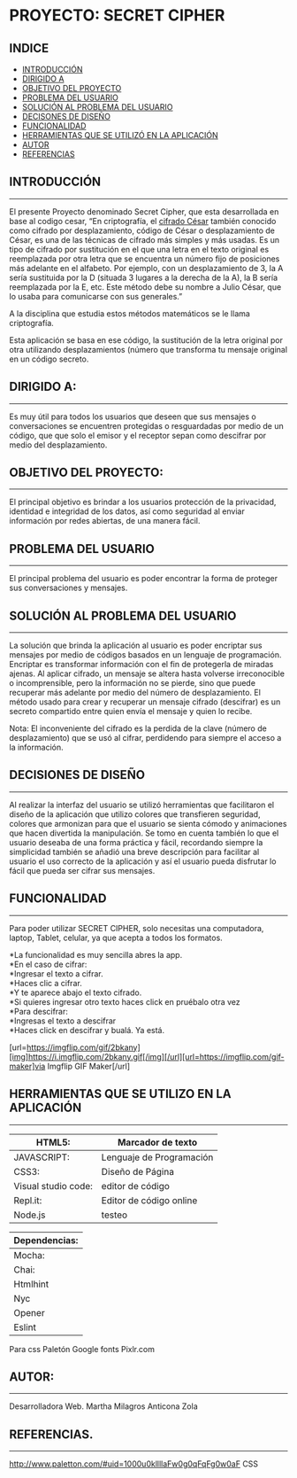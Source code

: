 # PROYECTO: SECRET CIPHER

INDICE
------
* [INTRODUCCIÓN](#id1)  
* [DIRIGIDO A](#id2)  
* [OBJETIVO DEL PROYECTO](#id3)  
* [PROBLEMA DEL USUARIO](#id4)  
* [SOLUCIÓN AL PROBLEMA DEL USUARIO](#id5)  
* [DECISONES DE DISEÑO](#id6)  
* [FUNCIONALIDAD](#id7)  
* [HERRAMIENTAS QUE SE UTILIZÓ EN LA APLICACIÓN](#id8)  
* [AUTOR](#id9)  
* [REFERENCIAS](#id10)  


## INTRODUCCIÓN<a name="id1"></a>
----------------
El presente Proyecto denominado Secret Cipher,  que esta desarrollada en base al codigo cesar, “En criptografía, el [cifrado César](https://es.wikipedia.org/wiki/Cifrado_C%C3%A9sar "Cifrado Cesar") también conocido como cifrado por desplazamiento, código de César o desplazamiento de César, es una de las técnicas de cifrado más simples y más usadas. Es un tipo de cifrado por sustitución en el que una letra en el texto original es reemplazada por otra letra que se encuentra un número fijo de posiciones más adelante en el alfabeto. Por ejemplo, con un desplazamiento de 3, la A sería sustituida por la D (situada 3 lugares a la derecha de la A), la B sería reemplazada por la E, etc. Este método debe su nombre a Julio César, que lo usaba para comunicarse con sus generales.”

A la disciplina que estudia estos métodos matemáticos se le llama criptografía.

Esta aplicación se basa en ese código, la sustitución de la letra original por otra utilizando desplazamientos (número que transforma tu mensaje original en un código secreto. 

## DIRIGIDO A:<a name="id2"></a>
-------------
Es muy útil para todos los usuarios que deseen que sus mensajes o conversaciones se encuentren protegidas o resguardadas por medio de un código, que que solo el emisor y el receptor sepan como descifrar por medio del desplazamiento.


## OBJETIVO DEL PROYECTO:<a name="id3"></a>
------------------------

El principal objetivo es brindar a los usuarios protección de la privacidad, identidad e integridad de los datos, así como seguridad al enviar información por redes abiertas, de una manera fácil.


## PROBLEMA DEL USUARIO<a name="id4"></a>
------------------------
El principal problema del usuario es poder encontrar la forma de proteger sus conversaciones y mensajes.

## SOLUCIÓN AL PROBLEMA DEL USUARIO<a name="id5"></a>
----------------------------------
La solución que brinda la aplicación al usuario es poder encriptar sus mensajes por medio de códigos basados en un lenguaje de programación. Encriptar es transformar información con el fin de protegerla de miradas ajenas. Al aplicar cifrado, un mensaje se altera hasta volverse irreconocible o incomprensible, pero la información no se pierde, sino que puede recuperar más adelante por medio del número de desplazamiento. El método usado para crear y recuperar un mensaje cifrado (descifrar) es un secreto compartido entre quien envía el mensaje y quien lo recibe. 

Nota: El inconveniente del cifrado es la perdida  de la clave (número de desplazamiento) que se usó al cifrar, perdidendo para siempre el acceso a la información.


## DECISIONES DE DISEÑO<a name="id6"></a>
-----------------------
Al realizar la interfaz del usuario se utilizó herramientas que facilitaron el diseño de la aplicación que utilizo colores que transfieren seguridad, colores que armonizan para que el usuario se sienta cómodo y animaciones que hacen divertida la manipulación. Se tomo en cuenta también lo que el usuario deseaba de una forma práctica y fácil, recordando siempre la simplicidad también se añadió una breve descripción para facilitar al usuario el uso correcto de la aplicación y así el usuario pueda disfrutar lo fácil que pueda ser cifrar sus mensajes.


## FUNCIONALIDAD<a name="id7"></a>
----------------

Para poder utilizar SECRET CIPHER, solo necesitas una computadora, laptop, Tablet, celular, ya que acepta a todos los formatos.

*La funcionalidad es muy sencilla abres la app.  
*En el caso de cifrar:  
*Ingresar el texto a cifrar.  
*Haces clic a cifrar.  
*Y te aparece abajo el texto cifrado.  
*Si quieres ingresar otro texto haces click en pruébalo otra vez  
*Para descifrar:  
*Ingresas el texto a descifrar  
*Haces click en descifrar y bualá. Ya está. 

[url=https://imgflip.com/gif/2bkany][img]https://i.imgflip.com/2bkany.gif[/img][/url][url=https://imgflip.com/gif-maker]via Imgflip GIF Maker[/url]

## HERRAMIENTAS QUE SE UTILIZO EN LA APLICACIÓN <a name="id8"></a>
---------------------------------------------

HTML5:| Marcador de texto
------|------------------
JAVASCRIPT:| Lenguaje de Programación
CSS3:| Diseño de Página
Visual studio code:| editor de código
Repl.it:| Editor de código online
Node.js|testeo

|Dependencias:  |
|-------------- |
|Mocha:         |
|Chai:          |
|Htmlhint       |
|Nyc            |
|Opener         |
|Eslint         |

Para css
Paletón
Google fonts
Pixlr.com

## AUTOR:<a name="id9"></a>
-----------
Desarrolladora Web. Martha Milagros Anticona Zola


## REFERENCIAS.<a name="id10"></a>
--------------
http://www.paletton.com/#uid=1000u0kllllaFw0g0qFqFg0w0aF CSS



